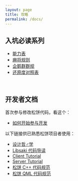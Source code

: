 ```yaml
---
layout: page
title: 攻略
permalink: /docs/
---
```


## 入坑必读系列

- [能力表](/docs/girl/)
- [麻将规则](/docs/rule/)
- [企鹅群群规](/docs/qgroup/)
- [还原度对照表](/docs/target/)

<br />

## 开发者文档

首次参与修改松饼代码，看这个：

- [如何开始参与开发](/docs/start/)

以下链接供已熟悉松饼项目者使用：

- [设计哲♂学](/docs/phil/)
- [Libsaki 代码导读](/docs/libsaki/)
- [Client Tutorial](/docs/client/)
- [Server Tutorial](/docs/server/)
- [松饼 C++ 代码规范](/docs/cpp/)
- [松饼 QML 代码规范](/docs/qml/)

